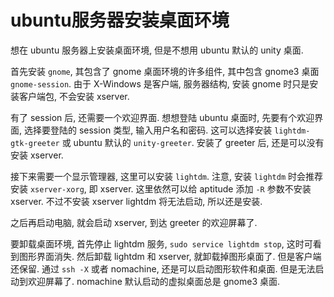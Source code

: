 ubuntu服务器安装桌面环境
===

想在 ubuntu 服务器上安装桌面环境, 但是不想用 ubuntu 默认的 unity 桌面.

首先安装 `gnome`, 其包含了 gnome 桌面环境的许多组件, 其中包含 gnome3 桌面 `gnome-session`.
由于 X-Windows 是客户端, 服务器结构, 安装 gnome 时只是安装客户端包, 不会安装 xserver.

有了 session 后, 还需要一个欢迎界面.
想想登陆 ubuntu 桌面时, 先要有个欢迎界面, 选择要登陆的 session 类型, 输入用户名和密码.
这可以选择安装 `lightdm-gtk-greeter` 或 ubuntu 默认的 `unity-greeter`.
安装了 greeter 后, 还是可以没有安装 xserver.

接下来需要一个显示管理器, 这里可以安装 `lightdm`.
注意, 安装 `lightdm` 时会推荐安装 `xserver-xorg`, 即 xserver.
这里依然可以给 aptitude 添加 `-R` 参数不安装 xserver.
不过不安装 xserver lightdm 将无法启动, 所以还是安装.

之后再启动电脑, 就会启动 xserver, 到达 greeter 的欢迎屏幕了.

要卸载桌面环境, 首先停止 lightdm 服务, `sudo service lightdm stop`,
这时可看到图形界面消失. 
然后卸载 lightdm 和 xserver, 就卸载掉图形桌面了.
但是客户端还保留.
通过 `ssh -X` 或者 nomachine, 还是可以启动图形软件和桌面.
但是无法启动到欢迎屏幕了. 
nomachine 默认启动的虚拟桌面总是 gnome3 桌面.
